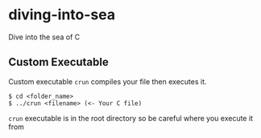 # diving-into-sea
Dive into the sea of C

## Custom Executable
Custom executable `crun` compiles your file then executes it.
```
$ cd <folder_name>
$ ../crun <filename> (<- Your C file)
```

`crun` executable is in the root directory so be careful where you execute it from
